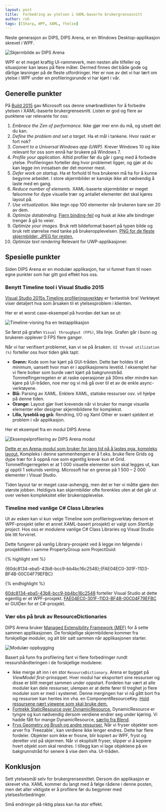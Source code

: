 ```yaml
---
layout: post
title:  Forbedring av ytelsen i XAML-baserte brukergrensesnitt
author: roh
tags: [CSharp, WPF, XAML, Ytelse]
---
```


Neste generasjon av DIPS, DIPS Arena, er en Windows Desktop-applikasjon skrevet i WPF. 

![Skjermbilde av DIPS Arena](../../../img/arena.jpg)

WPF er et meget kraftig UI-rammeverk, men nesten alle tilfeller og situasjoner kan løses på flere måter. Dermed finnes det både gode og dårlige løsninger på de fleste utfordringer. Her er noe av det vi har lært om ytelse i WPF under en profileringsrunde vi har kjørt i vår.

<!--more-->

## Generelle punkter

På [Build 2015]( https://channel9.msdn.com/Events/Build/2015/3-698) gav Microsoft oss denne smørbrødlisten for å forbedre ytelsen i XAML-baserte brukergrensesnitt. Listen er god og flere av punktene var relevante for oss:

1. *Embrace the Zen of performance.* Ikke gjør mer enn du må, og utsett det du kan.
2. *Define the problem and set a target.* Ha et mål i tankene. Hvor raskt er fort nok?
3. *Convert to a Universal Windows app (UWP).* Krever Windows 10 og ikke relevant for oss som ennå har brukere på Windows 7.
4. *Profile your application.* Alltid profiler før du går i gang med å forbedre ytelse. Profileringen forteller deg hvor problemet ligger, og gjør at du kan legge inn innsatsen der det monner mest.
5. *Defer work on startup.* Ha et forhold til hva brukeren må ha for å kunne begynne arbeidet. I store skjermbilder er kanskje ikke alt nødvendig å laste med en gang.
6. *Reduce number of elements.* XAML-baserte skjermbilder er meget følsomme for dype visuelle trær og antallet elementer det skal kjøres layout på.
7. *Use virtualization.* Ikke tegn opp 100 elementer når brukeren bare ser 20 av dem.
8. *Optimize databinding.* [Fjern binding-feil](http://pelebyte.net/blog/2011/07/11/twelve-ways-to-improve-wpf-performance/#FixBindingErrors) og husk at ikke alle bindinger trenger å gå to veier.
9. *Optimize your images.* Bruk rett bildeformat basert på typen bilde og bruk rett størrelse med tanke på brukeropplevelsen. [PNG for de fleste skjermbilder, JPEG for resten.](http://www.hanselman.com/blog/BloggersKnowWhenToUseAJPGAndWhenToUseAPNGAndAlwaysSquishThemBoth.aspx)
10. *Optimize text rendering* Relevant for UWP-applikasjoner.

## Spesielle punkter

Siden DIPS Arena er en modulær applikasjon, har vi funnet fram til noen egne punkter som har gitt god effekt hos oss. 

### Benytt Timeline tool i Visual Studio 2015

[Visual Studio 2015s Timeline profileringsverktøy]( https://blogs.msdn.microsoft.com/wpf/2015/01/16/new-ui-performance-analysis-tool-for-wpf-applications/) er fantastisk bra! Verktøyet viser detaljert hva som årsaken til et ytelsesproblem i klienten. 

Her er et worst case-eksempel på hvordan det kan se ut:

![Timeline-visning fra en testapplikasjon](../../../img/roh/timeline.png)

Se først på grafen `Visual throughput (FPS)`, lilla linje. Grafen går i bunn og brukeren opplever 0 FPS flere ganger.

Når vi har verifisert problemet, kan vi se på årsaken. `UI thread utilization (%)` forteller oss hvor tiden gikk tapt:

- **Grønn:** Kode som har kjørt på GUI-tråden. Dette bør holdes til et minimum, uansett hvor man er i applikasjonens levetid. I eksemplet har vi flere bolker som burde vært kjørt på bakgrunnstråd. Tommelfingerregelen er at raske operasjoner på 30ms eller mindre kan kjøre på UI-tråden, noe mer og vi må gå over til et av de enkle async-verktøyene.
- **Blå:** Parsing av XAML. Enklere XAML, statiske ressurser osv. vil hjelpe på denne tiden.
- **Orange:** Layout gjør livet krevende når vi bruker for mange visuelle elementer eller designer skjermbildene for komplekst. 
- **Lilla, lyseblå og grå:** Rendring, I/O og Xaml Other er svært sjeldent et problem i vår applikasjon.

Her et eksempel fra en modul DIPS Arena:

![Eksempelprofilering av DIPS Arena modul](../../../img/timeline-arena.png)

[Dette er en Arena-modul som bruker for lang tid på å lastes pga. kompleks layout.](http://pelebyte.net/blog/2011/07/11/twelve-ways-to-improve-wpf-performance/#VisualTree) Kompleks i denne sammenhengen er å f.eks. bruke flere Grids og dype trær for å oppnå noe som egentlig krever kun et Grid. Tommelfingerregelen er at 1 000 visuelle elementer som skal legges ut, kan gi opptil 1 sekunds venting. Microsoft har en grense på 1 500 – 2 000 elementer i Visual Studio. 

Tiden layout tar er meget case-avhengig, men det er her vi måtte gjøre den største jobben. Heldigvis kan skjermbilder ofte forenkles uten at det går ut over verken kompleksitet eller brukeropplevelse.

### Timeline med vanlige C# Class Libraries

Ut av esken kan vi kun velge Timeline som profileringsverktøy dersom et WPF-prosjekt (eller et annet XAML-basert prosjekt) er valgt som *StartUp project*.  Hos oss er modulene vanlige C# Class Libraries og Visual Studio ble litt forvirret. 

Dette fungerer på vanlig Library-prosjekt ved å legge inn følgende i prosjektfilen i samme PropertyGroup som ProjectGuid:

{% highlight xml %}

<ProjectTypeGuids>{60dc8134-eba5-43b8-bcc9-bb4bc16c2548};{FAE04EC0-301F-11D3-BF4B-00C04F79EFBC}</ProjectTypeGuids> 

{% endhighlight %}

[60dc8134-eba5-43b8-bcc9-bb4bc16c2548](http://www.codeproject.com/Reference/720512/List-of-Visual-Studio-Project-Type-GUIDs) forteller Visual Studio at dette egentlig er et WPF-prosjekt. [FAE04EC0-301F-11D3-BF4B-00C04F79EFBC](http://www.codeproject.com/Reference/720512/List-of-Visual-Studio-Project-Type-GUIDs) er GUIDen for et C#-prosjekt.

### Vær obs på bruk av ResourceDictionaries

DIPS Arena bruker [Managed Extensibility Framework (MEF)]( https://msdn.microsoft.com/en-us/library/dd460648(v=vs.110).aspx) for å sette sammen applikasjonen. De forskjellige skjermbildene kommer fra forskjellige moduler, og alt blir satt sammen når applikasjonen starter.

![Modulær oppbygging](../../../img/prism.png)

Basert på funn fra profilering fant vi flere forbedringer rundt ressurshåndteringen i de forskjellige modulene:

-	Ikke merge alt inn i en stor `ResourceDictionary`. Arena er bygget på *ViewModel first*-prinsippet. Hver modul har eksportert sine ressurser og disse er blitt merget sammen under oppstart. Fordelen har vært at alle moduler kan dele ressurser, ulempen er at dette fører til treghet jo flere moduler som er med i systemet. Denne mergingen har vi nå gått bort fra og ressurser kan hentes inn vha. en ComponentResourceKey. [Hold ressursene nært viewene som skal bruke dem.](http://pelebyte.net/blog/2011/07/11/twelve-ways-to-improve-wpf-performance/#ResourceDictionary)
-	[Fortrekk StaticResource over DynamicResource.](http://pelebyte.net/blog/2011/07/11/twelve-ways-to-improve-wpf-performance/#DynamicResource) DynamicResource er tyngre og kun nødvendig dersom verdiene endrer seg under kjøring. Vi hadde fått for mange DynamicResource, [særlig fra Blend]( https://blogs.msdn.microsoft.com/unnir/2009/03/31/blend-wpf-and-resource-references/).
-	[Frys Geometry og Brush og andre ressurser.]( https://msdn.microsoft.com/en-us/library/ms750509(v=vs.100).aspx) Når vi fryser objekter som arver fra `Freezable`, kan verdiene ikke lenger endres. Dette har flere fordeler. Objekter som ikke er frosne, blir kopiert av WPF, fryst og deretter vist på skjermen. Når vi eksplisitt fryser, slipper vi å kopiere hvert objekt som skal rendres. I tillegg kan vi lage objektene på en bakgrunnstråd for senere å vise dem vha. UI-tråden.

## Konklusjon

Sett ytelsesmål selv for brukergrensesnittet. Dersom din applikasjon er skrevet vha. XAML kommer du langt med å følge rådene i denne posten, men det aller viktigste er å profilere før du begynner med ytelsesforbedringer. 

Små endringer på riktig plass kan ha stor effekt.

